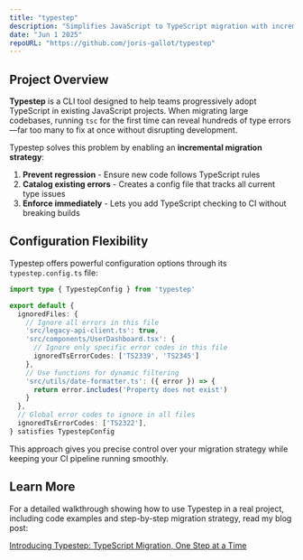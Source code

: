 ```yaml
---
title: "typestep"
description: "Simplifies JavaScript to TypeScript migration with incremental changes"
date: "Jun 1 2025"
repoURL: "https://github.com/joris-gallot/typestep"
---
```


## Project Overview

**Typestep** is a CLI tool designed to help teams progressively adopt TypeScript in existing JavaScript projects. When migrating large codebases, running `tsc` for the first time can reveal hundreds of type errors—far too many to fix at once without disrupting development.

Typestep solves this problem by enabling an **incremental migration strategy**:

1. **Prevent regression** - Ensure new code follows TypeScript rules
1. **Catalog existing errors** - Creates a config file that tracks all current type issues
1. **Enforce immediately** - Lets you add TypeScript checking to CI without breaking builds

## Configuration Flexibility

Typestep offers powerful configuration options through its `typestep.config.ts` file:

```typescript
import type { TypestepConfig } from 'typestep'

export default {
  ignoredFiles: {
    // Ignore all errors in this file
    'src/legacy-api-client.ts': true,
    'src/components/UserDashboard.tsx': {
      // Ignore only specific error codes in this file
      ignoredTsErrorCodes: ['TS2339', 'TS2345']
    },
    // Use functions for dynamic filtering
    'src/utils/date-formatter.ts': ({ error }) => {
      return error.includes('Property does not exist')
    }
  },
  // Global error codes to ignore in all files
  ignoredTsErrorCodes: ['TS2322'],
} satisfies TypestepConfig
```

This approach gives you precise control over your migration strategy while keeping your CI pipeline running smoothly.

## Learn More

For a detailed walkthrough showing how to use Typestep in a real project, including code examples and step-by-step migration strategy, read my blog post:

[Introducing Typestep: TypeScript Migration, One Step at a Time](/blog/typestep)

